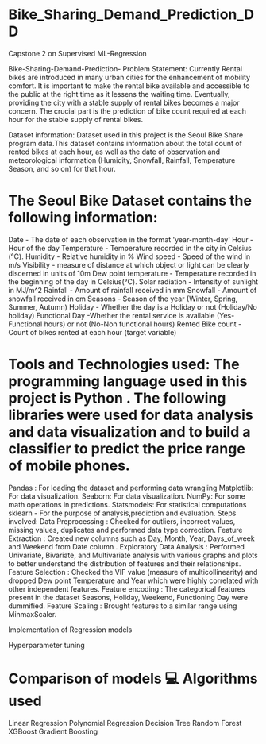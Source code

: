 # Bike_Sharing_Demand_Prediction_DD
Capstone 2 on Supervised ML-Regression

Bike-Sharing-Demand-Prediction-
Problem Statement: Currently Rental bikes are introduced in many urban cities for the enhancement of mobility comfort. It is important to make the rental bike available and accessible to the public at the right time as it lessens the waiting time. Eventually, providing the city with a stable supply of rental bikes becomes a major concern. The crucial part is the prediction of bike count required at each hour for the stable supply of rental bikes.

Dataset information: Dataset used in this project is the Seoul Bike Share program data.This dataset contains information about the total count of rented bikes at each hour, as well as the date of observation and meteorological information (Humidity, Snowfall, Rainfall, Temperature Season, and so on) for that hour.

# The Seoul Bike Dataset contains the following information:

Date - The date of each observation in the format 'year-month-day'
Hour - Hour of the day
Temperature - Temperature recorded in the city in Celsius (°C).
Humidity - Relative humidity in %
Wind speed - Speed of the wind in m/s
Visibility - measure of distance at which object or light can be clearly discerned in units of 10m
Dew point temperature - Temperature recorded in the beginning of the day in Celsius(°C).
Solar radiation - Intensity of sunlight in MJ/m^2
Rainfall - Amount of rainfall received in mm
Snowfall - Amount of snowfall received in cm
Seasons - Season of the year (Winter, Spring, Summer, Autumn)
Holiday - Whether the day is a Holiday or not (Holiday/No holiday)
Functional Day -Whether the rental service is available (Yes-Functional hours) or not (No-Non functional hours)
Rented Bike count - Count of bikes rented at each hour (target variable)

# Tools and Technologies used: The programming language used in this project is Python . The following libraries were used for data analysis and data visualization and to build a classifier to predict the price range of mobile phones.
Pandas : For loading the dataset and performing data wrangling
Matplotlib: For data visualization.
Seaborn: For data visualization.
NumPy: For some math operations in predictions.
Statsmodels: For statistical computations
sklearn - For the purpose of analysis,prediction and evaluation.
Steps involved:
Data Preprocessing : Checked for outliers, incorrect values, missing values, duplicates and performed data type correction.
Feature Extraction : Created new columns such as Day, Month, Year, Days_of_week and Weekend from Date column .
Exploratory Data Analysis : Performed Univariate, Bivariate, and Multivariate analysis with various graphs and plots to better understand the distribution of features and their relationships.
Feature Selection : Checked the VIF value (measure of multicollinearity) and dropped Dew point Temperature and Year which were highly correlated with other independent features.
Feature encoding : The categorical features present in the dataset Seasons, Holiday, Weekend, Functioning Day were dummified.
Feature Scaling : Brought features to a similar range using MinmaxScaler.


Implementation of Regression models

Hyperparameter tuning


# Comparison of models 💻 Algorithms used
Linear Regression
Polynomial Regression
Decision Tree
Random Forest
XGBoost
Gradient Boosting

